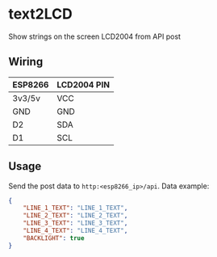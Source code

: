 # text2LCD
Show strings on the screen LCD2004 from API post

## Wiring
|ESP8266|LCD2004 PIN|
|-|-|
|3v3/5v|VCC|
|GND|GND|
|D2|SDA|
|D1|SCL|

## Usage
Send the post data to `http:<esp8266_ip>/api`. 
Data example:
```json
{
    "LINE_1_TEXT": "LINE_1_TEXT",
    "LINE_2_TEXT": "LINE_2_TEXT",
    "LINE_3_TEXT": "LINE_3_TEXT",
    "LINE_4_TEXT": "LINE_4_TEXT",
    "BACKLIGHT": true
}
```